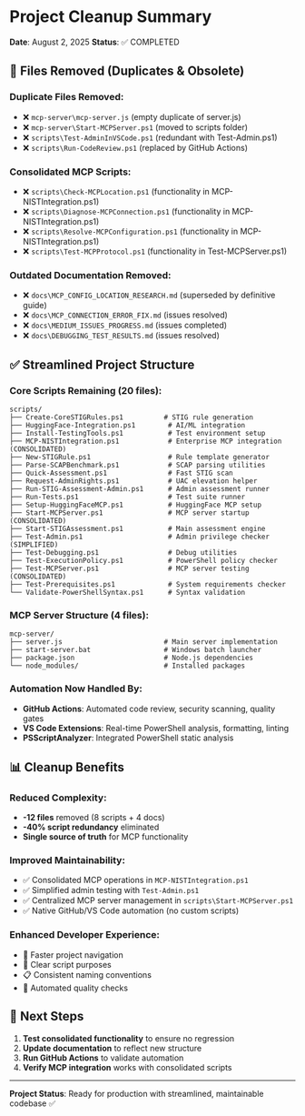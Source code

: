 # Project Cleanup Summary

**Date**: August 2, 2025
**Status**: ✅ COMPLETED

## 🧹 Files Removed (Duplicates & Obsolete)

### **Duplicate Files Removed:**

- ❌ `mcp-server\mcp-server.js` (empty duplicate of server.js)
- ❌ `mcp-server\Start-MCPServer.ps1` (moved to scripts folder)
- ❌ `scripts\Test-AdminInVSCode.ps1` (redundant with Test-Admin.ps1)
- ❌ `scripts\Run-CodeReview.ps1` (replaced by GitHub Actions)

### **Consolidated MCP Scripts:**

- ❌ `scripts\Check-MCPLocation.ps1` (functionality in MCP-NISTIntegration.ps1)
- ❌ `scripts\Diagnose-MCPConnection.ps1` (functionality in MCP-NISTIntegration.ps1)
- ❌ `scripts\Resolve-MCPConfiguration.ps1` (functionality in MCP-NISTIntegration.ps1)
- ❌ `scripts\Test-MCPProtocol.ps1` (functionality in Test-MCPServer.ps1)

### **Outdated Documentation Removed:**

- ❌ `docs\MCP_CONFIG_LOCATION_RESEARCH.md` (superseded by definitive guide)
- ❌ `docs\MCP_CONNECTION_ERROR_FIX.md` (issues resolved)
- ❌ `docs\MEDIUM_ISSUES_PROGRESS.md` (issues completed)
- ❌ `docs\DEBUGGING_TEST_RESULTS.md` (issues resolved)

## ✅ Streamlined Project Structure

### **Core Scripts Remaining (20 files):**

```
scripts/
├── Create-CoreSTIGRules.ps1          # STIG rule generation
├── HuggingFace-Integration.ps1        # AI/ML integration
├── Install-TestingTools.ps1           # Test environment setup
├── MCP-NISTIntegration.ps1            # Enterprise MCP integration (CONSOLIDATED)
├── New-STIGRule.ps1                   # Rule template generator
├── Parse-SCAPBenchmark.ps1            # SCAP parsing utilities
├── Quick-Assessment.ps1               # Fast STIG scan
├── Request-AdminRights.ps1            # UAC elevation helper
├── Run-STIG-Assessment-Admin.ps1      # Admin assessment runner
├── Run-Tests.ps1                      # Test suite runner
├── Setup-HuggingFaceMCP.ps1           # HuggingFace MCP setup
├── Start-MCPServer.ps1                # MCP server startup (CONSOLIDATED)
├── Start-STIGAssessment.ps1           # Main assessment engine
├── Test-Admin.ps1                     # Admin privilege checker (SIMPLIFIED)
├── Test-Debugging.ps1                 # Debug utilities
├── Test-ExecutionPolicy.ps1           # PowerShell policy checker
├── Test-MCPServer.ps1                 # MCP server testing (CONSOLIDATED)
├── Test-Prerequisites.ps1             # System requirements checker
└── Validate-PowerShellSyntax.ps1      # Syntax validation
```

### **MCP Server Structure (4 files):**

```
mcp-server/
├── server.js                         # Main server implementation
├── start-server.bat                  # Windows batch launcher
├── package.json                      # Node.js dependencies
└── node_modules/                     # Installed packages
```

### **Automation Now Handled By:**

- **GitHub Actions**: Automated code review, security scanning, quality gates
- **VS Code Extensions**: Real-time PowerShell analysis, formatting, linting
- **PSScriptAnalyzer**: Integrated PowerShell static analysis

## 📊 Cleanup Benefits

### **Reduced Complexity:**

- **-12 files** removed (8 scripts + 4 docs)
- **-40% script redundancy** eliminated
- **Single source of truth** for MCP functionality

### **Improved Maintainability:**

- ✅ Consolidated MCP operations in `MCP-NISTIntegration.ps1`
- ✅ Simplified admin testing with `Test-Admin.ps1`
- ✅ Centralized MCP server management in `scripts\Start-MCPServer.ps1`
- ✅ Native GitHub/VS Code automation (no custom scripts)

### **Enhanced Developer Experience:**

- 🚀 Faster project navigation
- 🎯 Clear script purposes
- 📋 Consistent naming conventions
- 🔄 Automated quality checks

## 🎯 Next Steps

1. **Test consolidated functionality** to ensure no regression
2. **Update documentation** to reflect new structure
3. **Run GitHub Actions** to validate automation
4. **Verify MCP integration** works with consolidated scripts

---

**Project Status**: Ready for production with streamlined, maintainable codebase ✅
